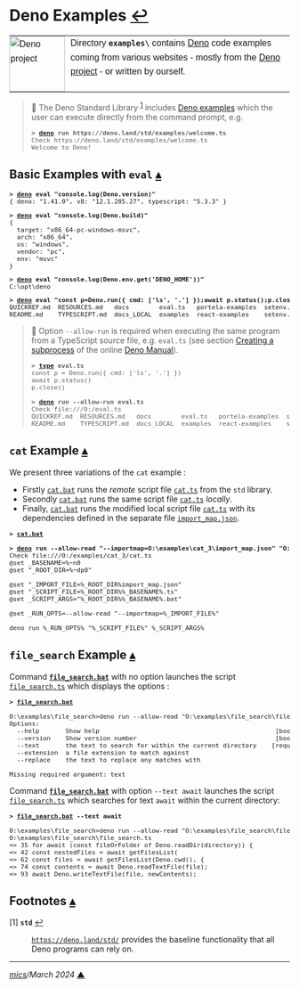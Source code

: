 # <span id="top">Deno Examples</span> <span style="size:25%;"><a href="../README.md">↩</a></span>

<table style="font-family:Helvetica,Arial;line-height:1.6;">
  <tr>
  <td style="border:0;padding:0 10px 0 0;min-width:100px;"><a href="https://deno.land/" rel="external"><img style="border:0;" src="https://deno.land/logo.svg" width="100" alt="Deno project"/></a></td>
  <td style="border:0;padding:0;vertical-align:text-top;">
    Directory <strong><code>examples\</code></strong> contains <a href="https://deno.land/" rel="external">Deno</a> code examples coming from various websites - mostly from the <a href="https://deno.land/" rel="external">Deno project</a> - or written by ourself.
  </td>
  </tr>
</table>

> **:mag_right:** The Deno Standard Library <sup id="anchor_01"><a href="#footnote_01">1</a></sup> includes [Deno examples](https://deno.land/std/examples) which the user can execute directly from the command prompt, e.g.
>
> <pre style="font-size:80%;">
> <b>&gt; <a href="https://deno.land/manual/getting_started/command_line_interface" rel="external">deno</a> run https://deno.land/std/examples/welcome.ts</b>
> Check https://deno.land/std/examples/welcome.ts
> Welcome to Deno!
> </pre>

## <span id="basic">Basic Examples with `eval`</span> [**&#x25B4;**](#top)

<pre style="font-size:80%;">
<b>&gt; <a href="https://deno.land/manual/getting_started/command_line_interface" rel="external">deno</a> eval "console.log(Deno.version)"</b>
{ deno: "1.41.0", v8: "12.1.285.27", typescript: "5.3.3" }
</pre>

<pre style="font-size:80%;">
<b>&gt; <a href="https://deno.land/manual/getting_started/command_line_interface" rel="external">deno</a> eval "console.log(Deno.build)"</b>
{
  target: "x86_64-pc-windows-msvc",
  arch: "x86_64",
  os: "windows",
  vendor: "pc",
  env: "msvc"
}
</pre>

<pre style="font-size:80%;">
<b>&gt; <a href="https://deno.land/manual/getting_started/command_line_interface" rel="external">deno</a> eval "console.log(Deno.env.get('DENO_HOME'))"</b>
C:\opt\deno
</pre>

<pre style="font-size:80%;">
<b>&gt; <a href="https://deno.land/manual/getting_started/command_line_interface" rel="external">deno</a> eval "const p=Deno.run({ cmd: ['ls', '.'] });await p.status();p.close();"</b>
QUICKREF.md  RESOURCES.md   docs        eval.ts   portela-examples  setenv.bat
README.md    TYPESCRIPT.md  docs_LOCAL  examples  react-examples    setenv.sh
</pre>

> **:mag_right:** Option `--allow-run` is required when executing the same program from a TypeScript source file, e.g. `eval.ts` (see section [Creating a subprocess](https://deno.land/manual/examples/subprocess) of the online [Deno Manual](https://deno.land/manual)).
> 
> <pre style="font-size:80%;">
> <b>&gt; <a href="https://docs.microsoft.com/en-us/windows-server/administration/windows-commands/type" rel="external">type</a> eval.ts</b>
> const p = Deno.run({ cmd: ['ls', '.'] })
> await p.status()
> p.close()
> &nbsp;
> <b>&gt; <a href="https://deno.land/manual/getting_started/command_line_interface" rel="external">deno</a> run --allow-run eval.ts</b>
> Check file:///O:/eval.ts
> QUICKREF.md  RESOURCES.md   docs        eval.ts   portela-examples  setenv.bat
> README.md    TYPESCRIPT.md  docs_LOCAL  examples  react-examples    setenv.sh
> </pre>

## <span id="cat">`cat` Example</span> [**&#x25B4;**](#top)

We present three variations of the `cat` example :
- Firstly [`cat.bat`](cat/cat.bat) runs the *remote* script file [`cat.ts`](https://deno.land/std@0.120.0/examples/cat.ts) from the `std` library.
- Secondly [`cat.bat`](cat_2/cat.bat) runs the same script file [`cat.ts`](cat_2/cat.ts) *locally*.
- Finally, [`cat.bat`](cat_3/cat.bat) runs the modified local script file [`cat.ts`](cat_3/cat.ts) with its dependencies defined in the separate file [`import_map.json`](cat_3/import_map.json). 

<pre style="font-size:80%;">
<b>&gt; <a href="cat_3/cat.bat">cat.bat</a></b>
&nbsp;
<b>&gt; <a href="https://deno.land/manual/getting_started/command_line_interface" rel="external">deno</a> run --allow-read "--importmap=O:\examples\cat_3\import_map.json" "O:\examples\cat_3\cat.ts" "O:\examples\cat_3\cat.bat"</b>
Check file:///O:/examples/cat_3/cat.ts
@set _BASENAME=%~n0
@set "_ROOT_DIR=%~dp0"

@set "_IMPORT_FILE=%_ROOT_DIR%import_map.json"
@set "_SCRIPT_FILE=%_ROOT_DIR%%_BASENAME%.ts"
@set _SCRIPT_ARGS="%_ROOT_DIR%%_BASENAME%.bat"

@set _RUN_OPTS=--allow-read "--importmap=%_IMPORT_FILE%"

deno run %_RUN_OPTS% "%_SCRIPT_FILE%" %_SCRIPT_ARGS%
</pre>

## <span id="file_search">`file_search` Example</span> [**&#x25B4;**](#top)

Command [**`file_search.bat`**](./file_search/file_search.bat) with no option launches the script [`file_search.ts`](./file_search/file_search.ts) which displays the options :

<pre style="font-size:80%;">
<b>&gt; <a href="./file_search/file_search.bat">file_search.bat</a></b>

O:\examples\file_search>deno run --allow-read "O:\examples\file_search\file_search.ts"
Options:
  --help       Show help                                               [boolean]
  --version    Show version number                                     [boolean]
  --text       the text to search for within the current directory    [required]
  --extension  a file extension to match against
  --replace    the text to replace any matches with

Missing required argument: text
</pre>

Command [**`file_search.bat`**](./file_search/file_search.bat) with option `--text await` launches the script [`file_search.ts`](./file_search/file_search.ts) which searches for text `await` within the current directory:

<pre style="font-size:80%;">
<b>&gt; <a href="./file_search/file_search.bat">file_search.bat</a> --text await</b>

O:\examples\file_search>deno run --allow-read "O:\examples\file_search\file_search.ts" --text await
O:\examples\file_search\file_search.ts
=> 35 for await (const fileOrFolder of Deno.readDir(directory)) {
=> 42 const nestedFiles = await getFilesList(
=> 62 const files = await getFilesList(Deno.cwd(), {
=> 74 const contents = await Deno.readTextFile(file);
=> 93 await Deno.writeTextFile(file, newContents);
</pre>

## <span id="footnotes">Footnotes</span> [**&#x25B4;**](#top)

<span id="footnote_01">[1]</span> **`std`** [↩](#anchor_01)

<dl><dd>
<a href="https://deno.land/std/" rel="external"><code>https://deno.land/std/</code></a> provides the baseline functionality that all Deno programs can rely on.
</dd></dl>

***

*[mics](https://lampwww.epfl.ch/~michelou/)/March 2024* [**&#9650;**](#top)
<span id="bottom">&nbsp;</span>

<!-- link refs -->
